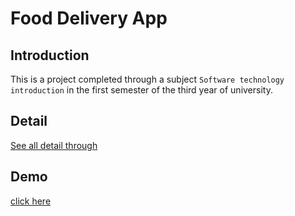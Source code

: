 
# Food Delivery App
## Introduction
This is a project completed through a subject `Software technology introduction` in the first semester of the third year of university.

## Detail

[See all detail through](https://docs.google.com/presentation/d/15DQ9vD-_Pd9DgSdfOmMgdxjdsrDvIoXF/edit?fbclid=IwAR285Eu4TsQgmPUTL_Xen2J48EMonqNN7M2c1XRVVg1inKkc0tDdm94JvJw#slide=id.p16)
## Demo

[click here](https://drive.google.com/drive/folders/1lv-SmfRPCsiAprk6fYLMl6K2gDtSnhEP?usp=sharing)

